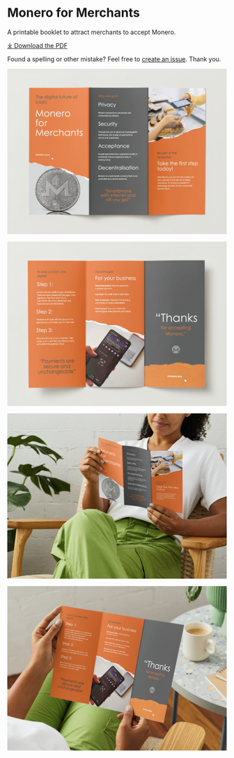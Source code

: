# Monero for Merchants

A printable booklet to attract merchants to accept Monero.

[&#10515; Download the PDF](./Monero%20for%20Merchants%20Booklet%20-%20english.pdf)

Found a spelling or other mistake? Feel free to [create an issue](https://github.com/ASchmidt1024/monero-for-merchants-booklet/issues/new/choose). Thank you.

![Page 1](images/Screenshot%202023-08-31%20at%2007.50.14.png)

![Page 2](images/Screenshot%202023-09-02%20at%2009.24.47.png)

![Preview 1](images/Screenshot%202023-08-31%20at%2007.50.24.png)

![Preview 2](images/Screenshot%202023-09-02%20at%2009.24.57.png)
